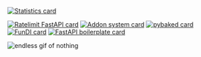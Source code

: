 [![Statistics card](https://github-readme-stats.vercel.app/api?username=kuyugama&show=prs_merged&show_icons=true&theme=omni&locale=uk-ua&rank_icon=github&include_all_commits=true&custom_title=%D0%A1%D1%82%D0%B0%D1%82%D0%B8%D1%81%D1%82%D0%B8%D0%BA%D0%B0%20%D0%9A%D1%83%D1%8E%20%D2%90%D0%B0%D0%BC%D0%B8)](https://www.youtube.com/watch?v=dQw4w9WgXcQ)

[![Ratelimit FastAPI card](https://github-readme-stats.vercel.app/api/pin/?username=kuyugama&repo=ratelimit-fastapi&theme=radical)](https://github.com/kuyugama/ratelimit-fastapi)
[![Addon system card](https://github-readme-stats.vercel.app/api/pin/?username=kuyugama&repo=addon-system&theme=radical)](https://github.com/kuyugama/addon-system)
[![pybaked card](https://github-readme-stats.vercel.app/api/pin/?username=kuyugama&repo=pybaked&theme=radical)](https://github.com/kuyugama/pybaked)
[![FunDI card](https://github-readme-stats.vercel.app/api/pin/?username=kuyugama&repo=fundi&theme=radical)](https://github.com/kuyugama/fundi)
[![FastAPI boilerplate card](https://github-readme-stats.vercel.app/api/pin/?username=kuyugama&repo=fastapi-boilerplate&theme=radical)](https://github.com/kuyugama/fastapi-boilerplate)

<picture>
  <img alt="endless gif of nothing" src="https://24.media.tumblr.com/9a0151ff365d898f0f19a3248fdf7f27/tumblr_mlppqo1ggW1rsdpaso1_500.gif">
</picture>
